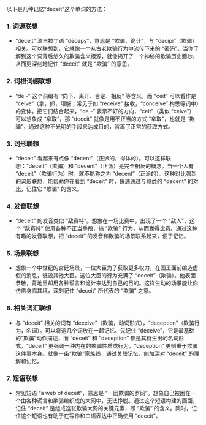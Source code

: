 以下是几种记忆“deceit”这个单词的方法：

### 1. 词源联想
 - “deceit” 源自拉丁语 “dēceps”，意思是 “欺骗、诡计”，与 “decipi”（欺骗）相关。可以联想到，它就像一个从古老欺骗行为中流传下来的 “密码”。当你了解到这个词背后悠久的欺骗含义根源，就像揭开了一个神秘的欺骗历史面纱，从而更深刻地记住 “deceit” 就是 “欺骗” 的意思。

### 2. 词根词缀联想
 - “de -” 这个前缀有 “向下、离开、否定、相反” 等含义，而 “ceit” 可以看作是 “ceive”（拿，抓，理解；常见于如 “receive” 接收，“conceive” 构思等词中）的变体。把它们结合起来，“de -” 表示不好的方向，“ceit”（类似 “ceive”）可以想象成 “拿取”，那 “deceit” 就像是用不正当的方式 “拿取”，也就是 “欺骗”，通过这种不光明的手段来达成目的，背离了正常的获取方式。

### 3. 词形联想
 - “deceit” 看起来有点像 “decent”（正派的，得体的）。可以这样联想：“deceit”（欺骗）和 “decent”（正派）是完全相反的概念。当一个人有 “deceit”（欺骗行为）时，就不能称之为 “decent”（正派的）。这种对比强烈的词形联想，能帮助你在看到 “deceit” 时，快速通过与熟悉的 “decent” 的对比，记住它 “欺骗” 的含义。

### 4. 发音联想
 - “deceit” 的发音类似 “敌赛特”。想象在一场比赛中，出现了一个 “敌人”，这个 “敌赛特” 使用各种不正当手段，搞 “欺骗” 行为，从而赢得比赛。通过这种有趣的发音联想，把 “deceit” 的发音和欺骗的场景联系起来，便于记忆。

### 5. 场景联想
 - 想象一个中世纪的宫廷场景，一位大臣为了获取更多权力，在国王面前编造虚假的消息，诋毁其他大臣。这位大臣的行为充满了 “deceit”（欺骗）。他表面恭敬，背地里却用各种谎言和诡计来达到自己的目的。这样生动的场景能让你仿佛身临其境，深刻记住 “deceit” 所代表的 “欺骗” 之意。

### 6. 相关词汇联想
 - 与 “deceit” 相关的词有 “deceive”（欺骗，动词形式），“deception”（欺骗行为，名词）。可以将这几个词放在一起记忆。先记住 “deceive”，它是最基础的“欺骗”动作描述，而 “deceit” 和 “deception” 都是其衍生出的名词形式，“deceit” 更强调一种内在的欺骗性质或行为，“deception” 更侧重于欺骗这件事本身。就像一条“欺骗”家族线，通过关联记忆，能加深对 “deceit” 的理解和记忆。

### 7. 短语联想
 - 常见短语 “a web of deceit”，意思是 “一团欺骗的罗网”。想象自己被困在一个由各种谎言和欺骗编织成的大网中，无法挣脱。通过这个短语构建的画面，记住 “deceit” 是组成这张欺骗大网的关键元素，即 “欺骗” 的含义。同时，记住这个短语也有助于在写作和口语表达中正确使用 “deceit”。 